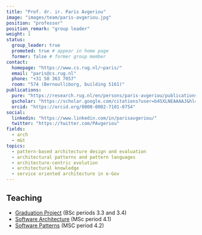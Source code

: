 ```yaml
---
title: "Prof. dr. ir. Paris Avgeriou"
image: "images/team/paris-avgeriou.jpg"
position: "professor"
position_remark: "group leader" 
weight: 1
status:
  group_leader: true
  promoted: true # appear in home page
  former: false # former group member
contact:
  homepage: "https://www.cs.rug.nl/~paris/"
  email: "paris@cs.rug.nl"
  phone: "+31 50 363 7057"
  room: "574 (Bernoulliborg, building 5161)"
publications:
  pure: "https://research.rug.nl/en/persons/paris-avgeriou/publications/"
  gscholar: "https://scholar.google.com/citations?user=b4SXLNEAAAAJ&hl=en&oi=ao"
  orcid: "https://orcid.org/0000-0002-7101-0754"
social:
  linkedin: "https://www.linkedin.com/in/parisavgeriou/"
  twitter: "https://twitter.com/PAvgeriou"
fields:
  - arch
  - m&t
topics:
  - pattern-based architecture design and evaluation
  - architectural patterns and pattern languages
  - architecture-centric evolution
  - architectural knowledge
  - service oriented architecture in e-Gov
---
```


## Teaching

  * [Graduation Project](http://www.rug.nl/informatica/onderwijs/bachelorafstuderen/index) (BSc periods 3.3 and 3.4) 
  * [Software Architecture](http://www.cs.rug.nl/~paris/courses/SWA.htm) (MSc period 4.1) 
  * [Software Patterns](http://www.cs.rug.nl/~paris/courses/SP.htm) (MSC period 4.2) 

